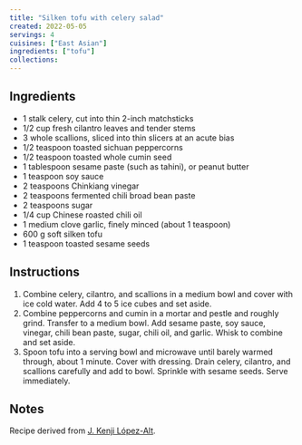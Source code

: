 ```yaml
---
title: "Silken tofu with celery salad"
created: 2022-05-05
servings: 4
cuisines: ["East Asian"]
ingredients: ["tofu"]
collections:
---
```


## Ingredients

- 1 stalk celery, cut into thin 2-inch matchsticks
- 1/2 cup fresh cilantro leaves and tender stems
- 3 whole scallions, sliced into thin slicers at an acute bias
- 1/2 teaspoon toasted sichuan peppercorns
- 1/2 teaspoon toasted whole cumin seed
- 1 tablespoon sesame paste (such as tahini), or peanut butter
- 1 teaspoon soy sauce
- 2 teaspoons Chinkiang vinegar
- 2 teaspoons fermented chili broad bean paste
- 2 teaspoons sugar
- 1/4 cup Chinese roasted chili oil
- 1 medium clove garlic, finely minced (about 1 teaspoon)
- 600 g soft silken tofu
- 1 teaspoon toasted sesame seeds

## Instructions

1. Combine celery, cilantro, and scallions in a medium bowl and cover with ice cold water. Add 4 to 5 ice cubes and set aside.
2. Combine peppercorns and cumin in a mortar and pestle and roughly grind. Transfer to a medium bowl. Add sesame paste, soy sauce, vinegar, chili bean paste, sugar, chili oil, and garlic. Whisk to combine and set aside.
3. Spoon tofu into a serving bowl and microwave until barely warmed through, about 1 minute. Cover with dressing. Drain celery, cilantro, and scallions carefully and add to bowl. Sprinkle with sesame seeds. Serve immediately.

## Notes

Recipe derived from [J. Kenji López-Alt](https://www.seriouseats.com/spicy-warm-silken-tofu-celery-cilantro-salad-recipe).
